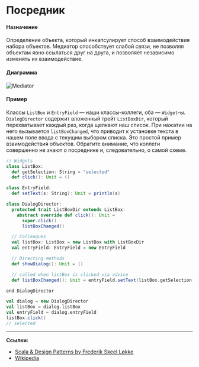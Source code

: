 # Посредник

#### Назначение

Определение объекта, который инкапсулирует способ взаимодействия набора объектов. 
Медиатор способствует слабой связи, не позволяя объектам явно ссылаться друг на друга, 
и позволяет независимо изменять их взаимодействие.

#### Диаграмма

![Mediator](https://upload.wikimedia.org/wikipedia/commons/e/e4/Mediator_design_pattern.png?uselang=ru)

#### Пример

Классы `ListBox` и `EntryField` — наши классы-коллеги, оба — `Widget`-ы. 
`DialogDirector` содержит вложенный трейт `ListBoxDir`, который перехватывает каждый раз, когда щелкают наш список. 
При нажатии на него вызывается `listBoxChanged`, что приводит к установке текста в нашем поле ввода с текущим выбором списка. 
Это простой пример взаимодействия объектов. 
Обратите внимание, что коллеги совершенно не знают о посреднике и, следовательно, о самой схеме.


```scala
// Widgets
class ListBox:
  def getSelection: String = "selected"
  def click(): Unit = ()

class EntryField:
  def setText(s: String): Unit = println(s)

class DialogDirector:
  protected trait ListBoxDir extends ListBox:
    abstract override def click(): Unit =
      super.click()
      listBoxChanged()

  // Colleagues
  val listBox: ListBox = new ListBox with ListBoxDir
  val entryField: EntryField = new EntryField

  // Directing methods
  def showDialog(): Unit = ()

  // called when listBox is clicked via advice
  def listBoxChanged(): Unit = entryField.setText(listBox.getSelection)

end DialogDirector
```

```scala
val dialog = new DialogDirector
val listBox = dialog.listBox
val entryField = dialog.entryField
listBox.click()
// selected
```


---

**Ссылки:**
- [Scala & Design Patterns by Frederik Skeel Løkke](https://www.scala-lang.org/old/sites/default/files/FrederikThesis.pdf)
- [Wikipedia](https://ru.wikipedia.org/wiki/%D0%9F%D0%BE%D1%81%D1%80%D0%B5%D0%B4%D0%BD%D0%B8%D0%BA_(%D1%88%D0%B0%D0%B1%D0%BB%D0%BE%D0%BD_%D0%BF%D1%80%D0%BE%D0%B5%D0%BA%D1%82%D0%B8%D1%80%D0%BE%D0%B2%D0%B0%D0%BD%D0%B8%D1%8F))
